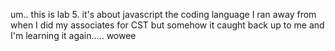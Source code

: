 um..
this is lab 5.
it's about javascript the coding language I ran away from when I did my associates for CST but somehow it caught back up to me and I'm learning it again..... wowee
